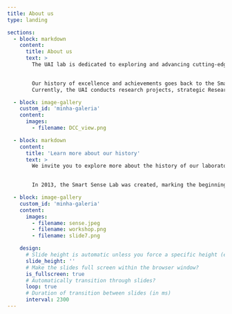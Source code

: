 ```yaml
---
title: About us
type: landing

sections:
  - block: markdown
    content:
      title: About us
      text: >
        The UAI lab is dedicated to exploring and advancing cutting-edge techniques in the domain of artificial intelligence, machine learning, data science and analytics. The main focus of the laboratory lies in investigating topics related to the use of complex data (tables, text, images, time series, graphs, etc.) by artificial intelligence, machine learning, data science and statistics techniques.

        
        Our history of excellence and achievements goes back to the Smart Sense Lab research group, founded in 2013, and the Laboratory of Statistical Learning founded in 2020. In June 2023, professors from both laboratories, Flavio Figueiredo, Renato Martins, Pedro Olmo and William Schwartz , gave rise to the UAI.
        Currently, the UAI conducts research projects, strategic Research and Development (R&D) partnerships and training in collaboration with several partners, such as Petrobras, Trixel, Localiza, C&A, Maxtrack, HP, Samsung, the State Research Support Foundation of Minas Gerais (Fapemig), the National Council for Scientific and Technological Development (CNPq), Coordination for the Improvement of Higher Education Personnel (Capes), Usiminas and Samarco.

  - block: image-gallery
    custom_id: 'minha-galeria'
    content:
      images:
        - filename: DCC_view.png

  - block: markdown
    content:
      title: 'Learn more about our history'
      text: >
        We invite you to explore more about the history of our laboratory, learning about some of the innovative projects that marked each stage of our journey. Discover how the many people who have been and still remain in the laboratory contributed great ideas and brilliant research that contributed to the advancement of Artificial Intelligence

        
        In 2013, the Smart Sense Lab was created, marking the beginning of its legacy. That same year, Cássio dos Santos Júnior won second place at the 26th Conference on Graphics, Patterns and Images (SIBGRAPI) for his work on detecting unregistered subjects in face galleries. In 2014, Victor Hugo Cunha de Melo defended the first master's thesis on fast and robust optimization approaches for pedestrian detection. The first workshop, DeepEyes, was held over two days at UFMG in 2016. In 2017, Rafael Vareto won the second-best article award at the International Joint Conference on Biometrics (IJCB) for his work on open gallery face recognition using hashing functions. By 2018, Jéssica Sena defended the tenth master's thesis on human activity recognition based on wearable sensors using DCNN multi-scale ensemble. Finally, in June 2023, professors Flavio Figueiredo, Renato Martins, and Pedro Olmo joined William Schwartz's Smart Sense Lab, forming LabUAI.

  - block: image-gallery
    custom_id: 'minha-galeria'
    content:
      images:
        - filename: sense.jpeg
        - filename: workshop.png
        - filename: slide7.png

    design:
      # Slide height is automatic unless you force a specific height (e.g. '400px')
      slide_height: ''
      # Make the slides full screen within the browser window?
      is_fullscreen: true
      # Automatically transition through slides?
      loop: true
      # Duration of transition between slides (in ms)
      interval: 2300
---
```


